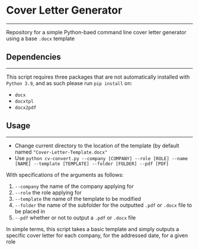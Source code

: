 # Cover Letter Generator

---

Repository for a simple Python-baed command line cover letter generator using a base `.docx` template

## Dependencies

---

This script requires three packages that are not automatically installed with `Python 3.9`, and as such please run `pip install` on:

- `docx`
- `docxtpl`
- `docx2pdf`

## Usage

---

 - Change current directory to the location of the template (by default named `"Cover-Letter-Template.docx"`
 - Use `python cv-convert.py --company [COMPANY] --role [ROLE] --name [NAME] --template [TEMPLATE] --folder [FOLDER] --pdf [PDF]`

With specifications of the arguments as follows:

1. `--company` the name of the company applying for
2. `--role` the role applying for
3. `--template` the name of the template to be modified
4. `--folder` the name of the subfolder for the outputted `.pdf` or `.docx` file to be placed in
5. `--pdf` whether or not to output a `.pdf` or `.docx` file

In simple terms, this script takes a basic template and simply outputs a specific cover letter for each company, for the addressed date, for a given role 
